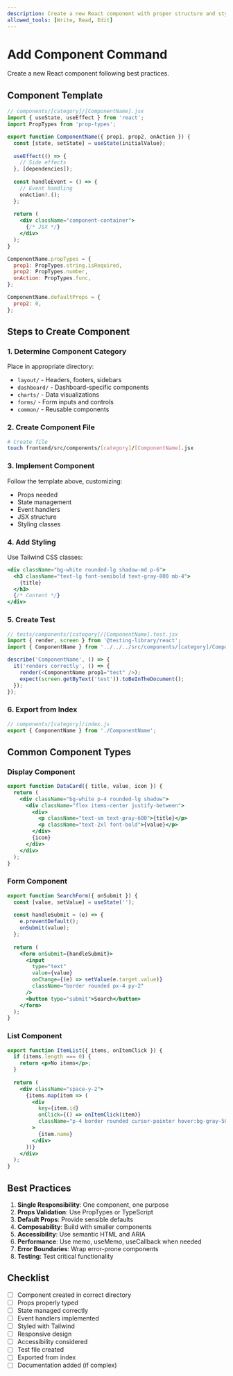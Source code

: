 ```yaml
---
description: Create a new React component with proper structure and styling
allowed_tools: [Write, Read, Edit]
---
```


# Add Component Command

Create a new React component following best practices.

## Component Template
````jsx
// components/[category]/[ComponentName].jsx
import { useState, useEffect } from 'react';
import PropTypes from 'prop-types';

export function ComponentName({ prop1, prop2, onAction }) {
  const [state, setState] = useState(initialValue);
  
  useEffect(() => {
    // Side effects
  }, [dependencies]);
  
  const handleEvent = () => {
    // Event handling
    onAction?.();
  };
  
  return (
    <div className="component-container">
      {/* JSX */}
    </div>
  );
}

ComponentName.propTypes = {
  prop1: PropTypes.string.isRequired,
  prop2: PropTypes.number,
  onAction: PropTypes.func,
};

ComponentName.defaultProps = {
  prop2: 0,
};
````

## Steps to Create Component

### 1. Determine Component Category

Place in appropriate directory:
- `layout/` - Headers, footers, sidebars
- `dashboard/` - Dashboard-specific components
- `charts/` - Data visualizations
- `forms/` - Form inputs and controls
- `common/` - Reusable components

### 2. Create Component File
````bash
# Create file
touch frontend/src/components/[category]/[ComponentName].jsx
````

### 3. Implement Component

Follow the template above, customizing:
- Props needed
- State management
- Event handlers
- JSX structure
- Styling classes

### 4. Add Styling

Use Tailwind CSS classes:
````jsx
<div className="bg-white rounded-lg shadow-md p-6">
  <h3 className="text-lg font-semibold text-gray-800 mb-4">
    {title}
  </h3>
  {/* Content */}
</div>
````

### 5. Create Test
````javascript
// tests/components/[category]/[ComponentName].test.jsx
import { render, screen } from '@testing-library/react';
import { ComponentName } from '../../../src/components/[category]/ComponentName';

describe('ComponentName', () => {
  it('renders correctly', () => {
    render(<ComponentName prop1="test" />);
    expect(screen.getByText('test')).toBeInTheDocument();
  });
});
````

### 6. Export from Index
````javascript
// components/[category]/index.js
export { ComponentName } from './ComponentName';
````

## Common Component Types

### Display Component
````jsx
export function DataCard({ title, value, icon }) {
  return (
    <div className="bg-white p-4 rounded-lg shadow">
      <div className="flex items-center justify-between">
        <div>
          <p className="text-sm text-gray-600">{title}</p>
          <p className="text-2xl font-bold">{value}</p>
        </div>
        {icon}
      </div>
    </div>
  );
}
````

### Form Component
````jsx
export function SearchForm({ onSubmit }) {
  const [value, setValue] = useState('');
  
  const handleSubmit = (e) => {
    e.preventDefault();
    onSubmit(value);
  };
  
  return (
    <form onSubmit={handleSubmit}>
      <input
        type="text"
        value={value}
        onChange={(e) => setValue(e.target.value)}
        className="border rounded px-4 py-2"
      />
      <button type="submit">Search</button>
    </form>
  );
}
````

### List Component
````jsx
export function ItemList({ items, onItemClick }) {
  if (items.length === 0) {
    return <p>No items</p>;
  }
  
  return (
    <div className="space-y-2">
      {items.map(item => (
        <div
          key={item.id}
          onClick={() => onItemClick(item)}
          className="p-4 border rounded cursor-pointer hover:bg-gray-50"
        >
          {item.name}
        </div>
      ))}
    </div>
  );
}
````

## Best Practices

1. **Single Responsibility**: One component, one purpose
2. **Props Validation**: Use PropTypes or TypeScript
3. **Default Props**: Provide sensible defaults
4. **Composability**: Build with smaller components
5. **Accessibility**: Use semantic HTML and ARIA
6. **Performance**: Use memo, useMemo, useCallback when needed
7. **Error Boundaries**: Wrap error-prone components
8. **Testing**: Test critical functionality

## Checklist

- [ ] Component created in correct directory
- [ ] Props properly typed
- [ ] State managed correctly
- [ ] Event handlers implemented
- [ ] Styled with Tailwind
- [ ] Responsive design
- [ ] Accessibility considered
- [ ] Test file created
- [ ] Exported from index
- [ ] Documentation added (if complex)